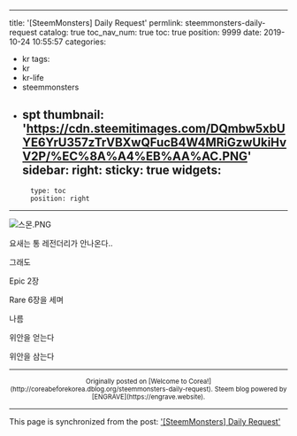 
---
title: '[SteemMonsters] Daily Request'
permlink: steemmonsters-daily-request
catalog: true
toc_nav_num: true
toc: true
position: 9999
date: 2019-10-24 10:55:57
categories:
- kr
tags:
- kr
- kr-life
- steemmonsters
- spt
thumbnail: 'https://cdn.steemitimages.com/DQmbw5xbUYE6YrU357zTrVBXwQFucB4W4MRiGzwUkiHvV2P/%EC%8A%A4%EB%AA%AC.PNG'
sidebar:
    right:
        sticky: true
widgets:
    -
        type: toc
        position: right
---


![스몬.PNG](https://cdn.steemitimages.com/DQmbw5xbUYE6YrU357zTrVBXwQFucB4W4MRiGzwUkiHvV2P/%EC%8A%A4%EB%AA%AC.PNG)


요새는 통 레전더리가 안나온다..

그래도

Epic 2장

Rare 6장을 세며

나름

위안을 얻는다

위안을 삼는다

***
<center><sup>Originally posted on [Welcome to Corea!](http://coreabeforekorea.dblog.org/steemmonsters-daily-request). Steem blog powered by [ENGRAVE](https://engrave.website).</sup></center>

- - -

This page is synchronized from the post: ['[SteemMonsters] Daily Request'](https://steemit.com/@coreabeforekorea/steemmonsters-daily-request)
